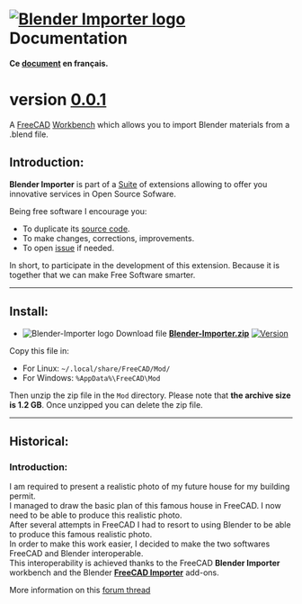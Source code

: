 <!--
╔════════════════════════════════════════════════════════════════════════════════════╗
║                                                                                    ║
║   Copyright (c) 2020 https://prrvchr.github.io                                     ║
║                                                                                    ║
║   Permission is hereby granted, free of charge, to any person obtaining            ║
║   a copy of this software and associated documentation files (the "Software"),     ║
║   to deal in the Software without restriction, including without limitation        ║
║   the rights to use, copy, modify, merge, publish, distribute, sublicense,         ║
║   and/or sell copies of the Software, and to permit persons to whom the Software   ║
║   is furnished to do so, subject to the following conditions:                      ║
║                                                                                    ║
║   The above copyright notice and this permission notice shall be included in       ║
║   all copies or substantial portions of the Software.                              ║
║                                                                                    ║
║   THE SOFTWARE IS PROVIDED "AS IS", WITHOUT WARRANTY OF ANY KIND,                  ║
║   EXPRESS OR IMPLIED, INCLUDING BUT NOT LIMITED TO THE WARRANTIES                  ║
║   OF MERCHANTABILITY, FITNESS FOR A PARTICULAR PURPOSE AND NONINFRINGEMENT.        ║
║   IN NO EVENT SHALL THE AUTHORS OR COPYRIGHT HOLDERS BE LIABLE FOR ANY             ║
║   CLAIM, DAMAGES OR OTHER LIABILITY, WHETHER IN AN ACTION OF CONTRACT,             ║
║   TORT OR OTHERWISE, ARISING FROM, OUT OF OR IN CONNECTION WITH THE SOFTWARE       ║
║   OR THE USE OR OTHER DEALINGS IN THE SOFTWARE.                                    ║
║                                                                                    ║
╚════════════════════════════════════════════════════════════════════════════════════╝
-->
# [![Blender Importer logo][1]][2] Documentation

**Ce [document][3] en français.**

# version [0.0.1][4]

A [FreeCAD][5] [Workbench][6] which allows you to import Blender materials from a .blend file.

## Introduction:

**Blender Importer** is part of a [Suite][7] of extensions allowing to offer you innovative services in Open Source Sofware.  

Being free software I encourage you:
- To duplicate its [source code][8].
- To make changes, corrections, improvements.
- To open [issue][9] if needed.

In short, to participate in the development of this extension.
Because it is together that we can make Free Software smarter.

___

## Install:

- ![Blender-Importer logo][10] Download file **[Blender-Importer.zip][11]** [![Version][12]][11]

Copy this file in:

- For Linux: `~/.local/share/FreeCAD/Mod/`
- For Windows: `%AppData%\FreeCAD\Mod`

Then unzip the zip file in the `Mod` directory. Please note that **the archive size is 1.2 GB**. Once unzipped you can delete the zip file.

___

## Historical:

### Introduction:

I am required to present a realistic photo of my future house for my building permit.  
I managed to draw the basic plan of this famous house in FreeCAD. I now need to be able to produce this realistic photo.  
After several attempts in FreeCAD I had to resort to using Blender to be able to produce this famous realistic photo.  
In order to make this work easier, I decided to make the two softwares FreeCAD and Blender interoperable.  
This interoperability is achieved thanks to the FreeCAD **Blender Importer** workbench and the Blender **[FreeCAD Importer][13]** add-ons.

More information on this [forum thread][14]

[1]: <https://prrvchr.github.io/Blender-Importer/img/blender-importer.svg#collapse>
[2]: <https://prrvchr.github.io/Blender-Importer/>
[3]: <https://prrvchr.github.io/Blender-Importer/README_fr>
[4]: <https://prrvchr.github.io/Blender-Importer/#historical>
[5]: <https://www.freecadweb.org>
[6]: <https://wiki.freecadweb.org/Workbenches>
[7]: <https://prrvchr.github.io/>
[8]: <https://github.com/prrvchr/Blender-Importer>
[9]: <https://github.com/prrvchr/Blender-Importer/issues/new>
[10]: <https://prrvchr.github.io/Blender-Importer/img/blender.svg#middle>
[11]: <https://github.com/prrvchr/Blender-Importer/releases/latest/download/Blender-Importer.zip>
[12]: <https://img.shields.io/github/downloads/prrvchr/Blender-Importer/latest/total?label=v0.0.1#right>
[13]: <https://prrvchr.github.io/FreeCAD-Importer/>
[14]: <https://forum.freecad.org/viewtopic.php?t=83135>
